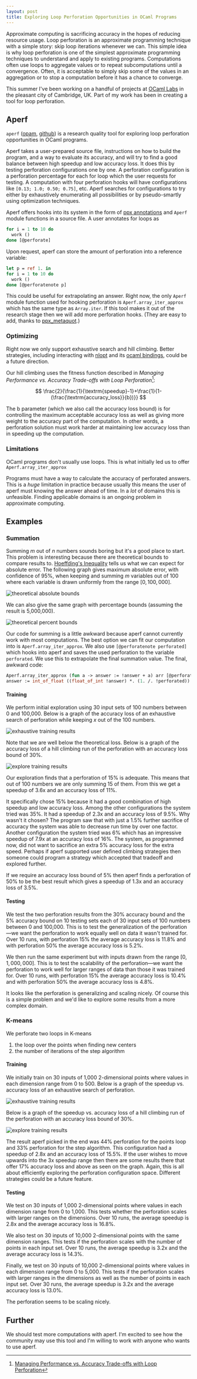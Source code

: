 ```yaml
---
layout: post
title: Exploring Loop Perforation Opportunities in OCaml Programs
---
```


Approximate computing is sacrificing accuracy in the hopes of reducing
resource usage.
Loop perforation is an approximate programming technique with a simple story:
skip loop iterations whenever we can.
This simple idea is why loop perforation is one of the simplest approximate
programming techniques to understand and apply to existing programs.
Computations often use loops to aggregate values or to repeat subcomputations until
a convergence.
Often, it is acceptable to simply skip some of the values in an aggregation or
to stop a computation before it has a chance to converge.

This summer I've been working on a handful of projects at
[OCaml Labs](http://www.cl.cam.ac.uk/projects/ocamllabs/)
in the pleasant city of Cambridge, UK.
Part of my work has been in creating a tool for
loop perforation.


## Aperf

`aperf`
([opam](http://opam.ocaml.org/packages/aperf/),
[github](https://github.com/philipdexter/aperf)) is a
research quality
tool
for exploring loop perforation opportunities in OCaml programs.

Aperf takes a user-prepared source file,
instructions on how to build the program,
and a way to evaluate its accuracy,
and will try to find a good balance
between high speedup and low accuracy loss.
It does this by testing perforation configurations
one by one.
A perforation configuration is a perforation percentage for each
for loop which the user requests for testing.
A computation with four perforation hooks will have configurations
like `[0.13; 1.0; 0.50; 0.75]`, etc.
Aperf searches for configurations to try either
by exhaustively enumerating all possibilities or by
pseudo-smartly using optimization techniques.

Aperf offers hooks into its system in the form of
[ppx annotations](https://whitequark.org/blog/2014/04/16/a-guide-to-extension-points-in-ocaml/)
and `Aperf` module functions in a source file.
A user annotates for loops as

```ocaml
for i = 1 to 10 do
  work ()
done [@perforate]
```

Upon request, aperf can store the amount of perforation into a
reference variable:

```ocaml
let p = ref 1. in
for i = 1 to 10 do
  work ()
done [@perforatenote p]
```

This could be useful for extrapolating an answer.
Right now, the only `Aperf` module function used for hooking
perforation is `Aperf.array_iter_approx` which has
the same type as `Array.iter`.
If this tool makes it out of the research stage then
we will add more perforation hooks.
(They are easy to add, thanks to
[ppx_metaquot](https://github.com/alainfrisch/ppx_tools/blob/master/ppx_metaquot.ml).)

### Optimizing

Right now we only support exhaustive search and hill climbing.
Better strategies, including interacting with
[nlopt](https://github.com/stevengj/nlopt)
and its
[ocaml bindings](https://bitbucket.org/mkur/nlopt-ocaml),
could be a future direction.

Our hill climbing uses the fitness function described in
_Managing Performance vs. Accuracy Trade-offs with Loop Perforation_[^1]:

$$
\frac{2}{\frac{1}{\textrm{speedup}-1}+\frac{1}{1-(\frac{\textrm{accuracy_loss}}{b})}}
$$

The b parameter (which we also call the accuracy loss bound) is for
controlling the maximum acceptable accuracy loss as well as giving
more weight to the accuracy part of the computation.
In other words,
a perforation solution must work harder at
maintaining low accuracy loss
than
in speeding up the computation.

### Limitations

OCaml programs don't usually use loops.
This is what initially led us to offer `Aperf.array_iter_approx`

Programs must have a way to calculate the accuracy of perforated answers.
This is a _huge_ limitation in practice
because
usually this means the user of aperf must knowing the answer ahead of time.
In a _lot_ of domains this is unfeasible.
Finding applicable domains is an ongoing problem in approximate computing.

## Examples

### Summation

Summing $m$ out of $n$ numbers sounds boring but it's a good place to
start.
This problem
is interesting because there are theoretical bounds to compare results to.
[Hoeffding's Inequality](https://en.wikipedia.org/wiki/Hoeffding%27s_inequality)
tells us what we can expect for absolute error.
The following graph gives maximum absolute error, with confidence of
95%, when keeping and summing $m$ variables out of 100 where each variable is drawn
uniformly from the range $[0,100{,}000]$.

![theoretical absolute bounds]({{site.url}}/assets/theory_abs_bounds_small.png)

We can also give the same graph with percentage bounds (assuming the
result is 5,000,000).

![theoretical percent bounds]({{site.url}}/assets/theory_percent_bounds_small.png)

Our code for summing is a little awkward because aperf cannot
currently work with most computations.
The best option we can fit our computation into is
`Aperf.array_iter_approx`.
We also use `[@perforatenote perforated]` which
hooks into aperf and saves the used perforation to
the variable `perforated`.
We use this to extrapolate the final summation value.
The final, awkward code:
```ocaml
Aperf.array_iter_approx (fun a -> answer := !answer + a) arr [@perforatenote perforated] ;
answer := int_of_float ((float_of_int !answer) *. (1. /. !perforated)) ;
```

#### Training

We perform initial exploration
using 30 input sets of 100 numbers between 0 and 100,000.
Below is a graph of the accuracy loss of an exhaustive search of perforation
while keeping $x$ out of the 100 numbers.

![exhaustive training results]({{site.url}}/assets/training.exhaustive.results._small.png)

Note that we are well below the theoretical loss.
Below is a graph of the accuracy loss of
a hill climbing run of the perforation with
an accuracy loss bound of 30%.

![explore training results]({{site.url}}/assets/training.explore.results._small.png)

Our exploration
finds that a perforation of 15% is adequate.
This means that out of 100 numbers we are only summing 15 of them.
From this we get a speedup of 3.6x and an accuracy loss of 11%.

It specifically chose 15% because it had a good combination of
high speedup and low accuracy loss.
Among the other configurations the system tried was 35%.
It had
a speedup of 2.3x
and an accuracy loss of 9.5%.
Why wasn't it chosen?
The program saw that with just a 1.5% further sacrifice of accuracy
the system was able to decrease run time by over one factor.
Another configuration the system tried was 6%
which has an impressive speedup of 7.9x at an accuracy loss
of 16%.
The system, as programmed now, did not want to sacrifice an extra 5%
accuracy loss for the extra speed.
Perhaps if aperf supported user defined climbing strategies then
someone could program a strategy which accepted that tradeoff and explored further.

If we require an accuracy loss bound of 5% then aperf finds a
perforation of 50% to be the best result which gives a speedup of 1.3x
and an accuracy loss of 3.5%.

#### Testing

We test the two perforation results from the 30% accuracy bound
and the 5% accuracy bound on
10 testing sets each of 30 input sets of 100 numbers between
0
and 100,000.
This is to test the generalization of the perforation—we want
the perforation to work equally well on data it wasn't trained for.
Over 10 runs,
with perforation 15% the average accuracy loss is 11.8%
and with perforation 50% the average accuracy loss is 5.2%.

We then run the same experiment but with inputs drawn from the range
$[0, 1{,}000{,}000]$.
This is to test the scalability of the perforation—we want
the perforation to work well for larger ranges of data than those it was trained for.
Over 10 runs,
with perforation 15% the average accuracy loss is 10.4%
and with perforation 50% the average accuracy loss is 4.8%.

It looks like the perforation is generalizing and scaling nicely.
Of course this is a simple problem and we'd like to explore some
results from a more complex domain.


### K-means

We perforate two loops in K-means

1. the loop over the points when finding new centers
1. the number of iterations of the step algorithm

#### Training

We initially train on 30 inputs of 1,000 2-dimensional points
where values in each dimension
range from 0 to 500.
Below is a graph of the speedup vs. accuracy loss of an exhaustive
search of perforation.

![exhaustive training results]({{site.url}}/assets/kmeans.training.exhaustive.results._small.png)

Below is a graph of the speedup vs. accuracy loss of
a hill climbing run of the perforation with
an accuracy loss bound of 30%.

![explore training results]({{site.url}}/assets/kmeans.training.explore.results._small.png)

The result aperf picked in the end was
44% perforation for the points loop
and
33% perforation
for the step algorithm.
This configuration had
a speedup of 2.8x and an accuracy loss of 15.5%.
If the user wishes to move upwards into the 3x speedup range
then there are some results
there that offer 17% accuracy loss and above as seen on the graph.
Again, this is all about efficiently exploring the perforation configuration space.
Different strategies could be a future feature.

#### Testing

We test on 30 inputs of 1,000 2-dimensional points
where values in each dimension
range from 0 to 1,000.
This tests whether the perforation scales
with larger ranges on the dimensions.
Over 10 runs, the average speedup is 2.8x
and the average accuracy loss is 16.8%.

We also test on 30 inputs of 10,000 2-dimensional points
with the same dimension ranges.
This tests if the perforation scales with the number
of points in each input set.
Over 10 runs, the average speedup is 3.2x
and the average accuracy loss is 14.3%.

Finally, we test on 30 inputs of 10,000 2-dimensional points
where values in each dimension
range from 0 to 5,000.
This tests if the perforation scales with
larger ranges in the dimensions
as well as the number of points
in each input set.
Over 30 runs, the average speedup is 3.2x
and the average accuracy loss is 13.0%.

The perforation seems to be scaling nicely.

## Further

We should test more computations with aperf.
I'm excited to see how the community may use this tool
and
I'm willing to work with anyone who wants to use aperf.


[^1]: [Managing Performance vs. Accuracy Trade-offs with Loop Perforation](http://dspace.mit.edu/openaccess-disseminate/1721.1/72440)
